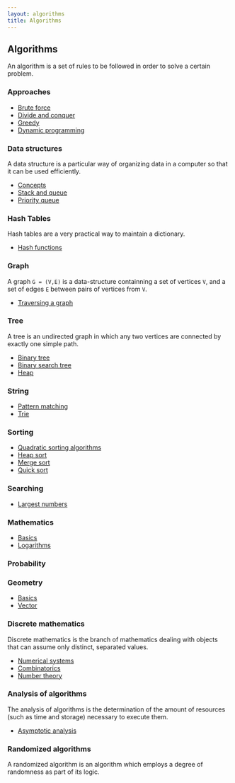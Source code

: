 ```yaml
---
layout: algorithms
title: Algorithms
---
```


## Algorithms

An algorithm is a set of rules to be followed in order to solve a certain problem.

### Approaches

* [Brute force](/algorithms/approaches/brute-force/)
* [Divide and conquer](/algorithms/approaches/divide-and-conquer/)
* [Greedy](/algorithms/approaches/greedy/)
* [Dynamic programming](/algorithms/approaches/dynamic-programming/)

### Data structures

A data structure is a particular way of organizing data in a computer so that it can be used efficiently.

* [Concepts](/algorithms/data-structures/concepts/)
* [Stack and queue](/algorithms/data-structures/stack-and-queue/)
* [Priority queue](/algorithms/data-structures/priority-queue/)

### Hash Tables

Hash tables are a very practical way to maintain a dictionary.

* [Hash functions](/algorithms/hash-tables/hash-functions/)

### Graph

A graph `G = (V,E)` is a data-structure containning a set of vertices `V`, and a set of edges `E` between pairs of vertices from `V`.

* [Traversing a graph](/algorithms/graph/traversing-a-graph/)

### Tree

A tree is an undirected graph in which any two vertices are connected by exactly one simple path.

* [Binary tree](/algorithms/tree/binary-tree/)
* [Binary search tree](/algorithms/tree/binary-search-tree/)
* [Heap](/algorithms/tree/heap/)

### String

* [Pattern matching](/algorithms/string/pattern-matching/)
* [Trie](/algorithms/string/trie/)

### Sorting

* [Quadratic sorting algorithms](/algorithms/sorting/quadratic-sorting-algorithms/)
* [Heap sort](/algorithms/sorting/heap-sort/)
* [Merge sort](/algorithms/sorting/merge-sort/)
* [Quick sort](/algorithms/sorting/quick-sort/)

### Searching

* [Largest numbers](/algorithms/searching/largest-numbers/)

### Mathematics

* [Basics](/algorithms/mathematics/basics/)
* [Logarithms](/algorithms/mathematics/logarithms/)

### Probability

### Geometry

* [Basics](/algorithms/geometry/basics/)
* [Vector](/algorithms/geometry/vector/)

### Discrete mathematics

Discrete mathematics is the branch of mathematics dealing with objects that can assume only distinct, separated values.

* [Numerical systems](/algorithms/discrete-mathematics/numerical-systems/)
* [Combinatorics](/algorithms/discrete-mathematics/combinatorics/)
* [Number theory](/algorithms/discrete-mathematics/number-theory/)

### Analysis of algorithms

The analysis of algorithms is the determination of the amount of resources (such as time and storage) necessary to execute them.

* [Asymptotic analysis](/algorithms/analysis-of-algorithms/asymptotic-analysis/)

### Randomized algorithms

A randomized algorithm is an algorithm which employs a degree of randomness as part of its logic.